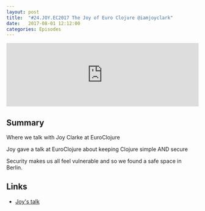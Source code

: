 ```yaml
---
layout: post
title:  "#24.JOY.EC2017 The Joy of Euro Clojure @iamjoyclark"
date:   2017-08-01 12:12:00
categories: Episodes
---
```


<iframe width="100%" height="166" scrolling="no" frameborder="no" src="https://w.soundcloud.com/player/?url=https%3A//api.soundcloud.com/tracks/344129547&amp;color=%23ff5500&amp;auto_play=false&amp;hide_related=true&amp;show_comments=false&amp;show_user=true&amp;show_reposts=false&amp;show_teaser=true"></iframe>

<br>

## Summary

Where we talk with Joy Clarke at EuroClojure

Joy gave a talk at EuroClojure about keeping Clojure simple AND secure

Security makes us all feel vulnerable and so we found a safe space in Berlin.

## Links

- <a href="https://youtu.be/lRHPZXKQVLk" target="_blank">Joy's talk</a>
